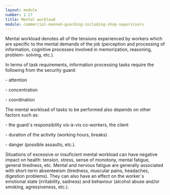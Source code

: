 ```yaml
---
layout: module
number: 1.17
title: Mental workload
module: commercial-manned-guarding-including-shop-supervisors
---
```

Mental workload denotes all of the tensions experienced by workers which are
specific to the mental demands of the job (perception and processing of
information, cognitive processes involved in memorization, reasoning, problem-
solving, etc.).

In terms of task requirements, information processing tasks require the
following from the security guard:

\- attention

\- concentration

\- coordination

The mental workload of tasks to be performed also depends on other factors
such as:

\- the guard´s responsibility vis-à-vis co-workers, the client

\- duration of the activity (working hours, breaks)

\- danger (possible assaults, etc.).

Situations of excessive or insuficient mental workload can have negative
impact on health: tension, stress, sense of monotony, mental fatigue, general
tiredness, etc. Mental and nervous fatigue are generally associated with
short-term absenteeism (tiredness, muscular pains, headaches, digestion
problems). They can also have an effect on the worker´s emotional state
(irritability, sadness) and behaviour (alcohol abuse and/or smoking,
agressiveness, etc.).


